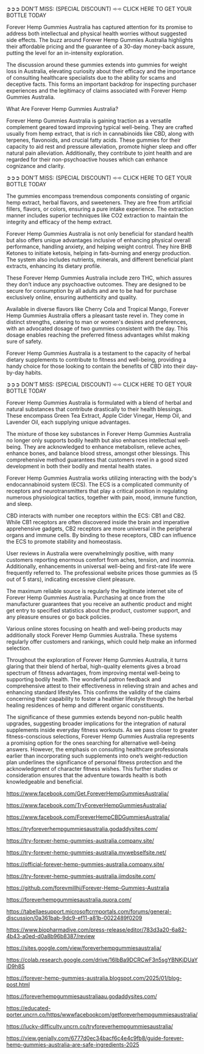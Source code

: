 ➲➲➲ DON’T MISS: (SPECIAL DISCOUNT) ➾➾ CLICK HERE TO GET YOUR BOTTLE TODAY

Forever Hemp Gummies Australia has captured attention for its promise to address both intellectual and physical health worries without suggested side effects. The buzz around Forever Hemp Gummies Australia highlights their affordable pricing and the guarantee of a 30-day money-back assure, putting the level for an in-intensity exploration.

The discussion around these gummies extends into gummies for weight loss in Australia, elevating curiosity about their efficacy and the importance of consulting healthcare specialists due to the ability for scams and deceptive facts. This forms an important backdrop for inspecting purchaser experiences and the legitimacy of claims associated with Forever Hemp Gummies Australia.

What Are Forever Hemp Gummies Australia?

Forever Hemp Gummies Australia is gaining traction as a versatile complement geared toward improving typical well-being. They are crafted usually from hemp extract, that is rich in cannabinoids like CBD, along with terpenes, flavonoids, and crucial fatty acids. These gummies for their capacity to aid rest and pressure alleviation, promote higher sleep and offer natural pain alleviation. Additionally, they contribute to joint health and are regarded for their non-psychoactive houses which can enhance cognizance and clarity.

➲➲➲ DON’T MISS: (SPECIAL DISCOUNT) ➾➾ CLICK HERE TO GET YOUR BOTTLE TODAY

The gummies encompass tremendous components consisting of organic hemp extract, herbal flavors, and sweeteners. They are free from artificial fillers, flavors, or colors, ensuring a pure intake experience. The extraction manner includes superior techniques like CO2 extraction to maintain the integrity and efficacy of the hemp extract.

Forever Hemp Gummies Australia is not only beneficial for standard health but also offers unique advantages inclusive of enhancing physical overall performance, handling anxiety, and helping weight control. They hire BHB Ketones to initiate ketosis, helping in fats-burning and energy production. The system also includes nutrients, minerals, and different beneficial plant extracts, enhancing its dietary profile.

These Forever Hemp Gummies Australia include zero THC, which assures they don’t induce any psychoactive outcomes. They are designed to be secure for consumption by all adults and are to be had for purchase exclusively online, ensuring authenticity and quality.

Available in diverse flavors like Cherry Cola and Tropical Mango, Forever Hemp Gummies Australia offers a pleasant taste revel in. They come in distinct strengths, catering to man or women's desires and preferences, with an advocated dosage of two gummies consistent with the day. This dosage enables reaching the preferred fitness advantages whilst making sure of safety.

Forever Hemp Gummies Australia is a testament to the capacity of herbal dietary supplements to contribute to fitness and well-being, providing a handy choice for those looking to contain the benefits of CBD into their day-by-day habits.

➲➲➲ DON’T MISS: (SPECIAL DISCOUNT) ➾➾ CLICK HERE TO GET YOUR BOTTLE TODAY

Forever Hemp Gummies Australia is formulated with a blend of herbal and natural substances that contribute drastically to their health blessings. These encompass Green Tea Extract, Apple Cider Vinegar, Hemp Oil, and Lavender Oil, each supplying unique advantages.

The mixture of those key substances in Forever Hemp Gummies Australia no longer only supports bodily health but also enhances intellectual well-being. They are acknowledged to enhance metabolism, relieve aches, enhance bones, and balance blood stress, amongst other blessings. This comprehensive method guarantees that customers revel in a good sized development in both their bodily and mental health states.

Forever Hemp Gummies Australia works utilizing interacting with the body's endocannabinoid system (ECS). The ECS is a complicated community of receptors and neurotransmitters that play a critical position in regulating numerous physiological tactics, together with pain, mood, immune function, and sleep.

CBD interacts with number one receptors within the ECS: CB1 and CB2. While CB1 receptors are often discovered inside the brain and imperative apprehensive gadgets, CB2 receptors are more universal in the peripheral organs and immune cells. By binding to these receptors, CBD can influence the ECS to promote stability and homeostasis.

User reviews in Australia were overwhelmingly positive, with many customers reporting enormous comfort from aches, tension, and insomnia. Additionally, enhancements in universal well-being and first-rate life were frequently referred to. The professional website prices those gummies as (5 out of 5 stars), indicating excessive client pleasure.

The maximum reliable source is regularly the legitimate internet site of Forever Hemp Gummies Australia. Purchasing at once from the manufacturer guarantees that you receive an authentic product and might get entry to specified statistics about the product, customer support, and any pleasure ensures or go back policies.

Various online stores focusing on health and well-being products may additionally stock Forever Hemp Gummies Australia. These systems regularly offer customers and rankings, which could help make an informed selection.

Throughout the exploration of Forever Hemp Gummies Australia, it turns glaring that their blend of herbal, high-quality elements gives a broad spectrum of fitness advantages, from improving mental well-being to supporting bodily health. The wonderful patron feedback and comprehensive attest to their effectiveness in relieving strain and aches and enhancing standard lifestyles. This confirms the validity of the claims concerning their capability to foster a healthier lifestyle through the herbal healing residences of hemp and different organic constituents.

The significance of these gummies extends beyond non-public health upgrades, suggesting broader implications for the integration of natural supplements inside everyday fitness workouts. As we pass closer to greater fitness-conscious selections, Forever Hemp Gummies Australia represents a promising option for the ones searching for alternative well-being answers. However, the emphasis on consulting healthcare professionals earlier than incorporating such supplements into one’s weight-reduction plan underlines the significance of personal fitness protection and the acknowledgment of character fitness wishes. This further studies or consideration ensures that the adventure towards health is both knowledgeable and beneficial.


https://www.facebook.com/Get.ForeverHempGummiesAustralia/

https://www.facebook.com/TryForeverHempGummiesAustralia/

https://www.facebook.com/ForeverHempCBDGummiesAustralia/

https://tryforeverhempgummiesaustralia.godaddysites.com/

https://try-forever-hemp-gummies-australia.company.site/

https://try-forever-hemp-gummies-australia.mywebselfsite.net/

https://official-forever-hemp-gummies-australia.company.site/

https://try-forever-hemp-gummies-australia.jimdosite.com/

https://github.com/forevmillhj/Forever-Hemp-Gummies-Australia

https://foreverhempgummiesaustralia.quora.com/

https://tabellaesupport.microsoftcrmportals.com/forums/general-discussion/0a361bab-9dc9-ef11-a81b-0022489f0209

https://www.biopharmadive.com/press-release/editor/783d3a20-6a82-4b43-a0ed-d0a8b96b8387/review

https://sites.google.com/view/foreverhempgummiesaustralia/

https://colab.research.google.com/drive/16lbBa9DCRCwF3n5sgYBNKjDUaYiD9h8S

https://forever-hemp-gummies-australia.blogspot.com/2025/01/blog-post.html

https://foreverhempgummiesaustraliaau.godaddysites.com/

https://educated-porter.uncrn.co/https/wwwfacebookcom/getforeverhempgummiesaustralia/

https://lucky-difficulty.uncrn.co/tryforeverhempgummiesaustralia/

https://view.genially.com/6777d0ec34bacf6c4e4c9fb8/guide-forever-hemp-gummies-australia-are-safe-ingredients-2025
